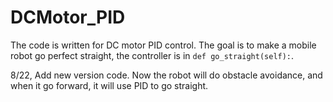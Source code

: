 # DCMotor_PID
The code is written for DC motor PID control.
The goal is to make a mobile robot go perfect straight, the controller is in ```def go_straight(self):```.

8/22, Add new version code. Now the robot will do obstacle avoidance, and when it go forward, it will use PID to go straight.
